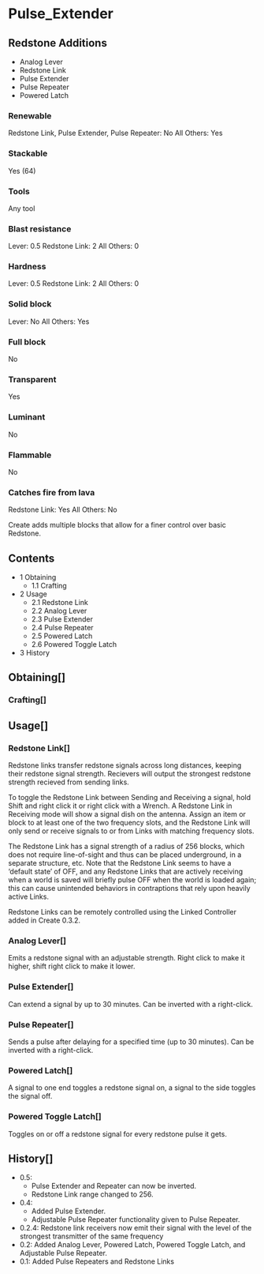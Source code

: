 # Pulse_Extender

## Redstone Additions

- Analog Lever
- Redstone Link
- Pulse Extender
- Pulse Repeater
- Powered Latch

### Renewable

Redstone Link, Pulse Extender, Pulse Repeater: No
All Others: Yes

### Stackable

Yes (64)

### Tools

Any tool

### Blast resistance

Lever: 0.5
Redstone Link: 2
All Others: 0

### Hardness

Lever: 0.5
Redstone Link: 2
All Others: 0

### Solid block

Lever: No
All Others: Yes

### Full block

No

### Transparent

Yes

### Luminant

No

### Flammable

No

### Catches fire from lava

Redstone Link: Yes
All Others: No

Create adds multiple blocks that allow for a finer control over basic Redstone.

## Contents

- 1 Obtaining
    - 1.1 Crafting
- 2 Usage
    - 2.1 Redstone Link
    - 2.2 Analog Lever
    - 2.3 Pulse Extender
    - 2.4 Pulse Repeater
    - 2.5 Powered Latch
    - 2.6 Powered Toggle Latch
- 3 History

## Obtaining[]

### Crafting[]

## Usage[]

### Redstone Link[]

Redstone links transfer redstone signals across long distances, keeping their redstone signal strength. Recievers will output the strongest redstone strength recieved from sending links.

To toggle the Redstone Link between Sending and Receiving a signal, hold Shift and right click it or right click with a Wrench. A Redstone Link in Receiving mode will show a signal dish on the antenna. Assign an item or block to at least one of the two frequency slots, and the Redstone Link will only send or receive signals to or from Links with matching frequency slots.

The Redstone Link has a signal strength of a radius of 256 blocks, which does not require line-of-sight and thus can be placed underground, in a separate structure, etc. Note that the Redstone Link seems to have a ‘default state’ of OFF, and any Redstone Links that are actively receiving when a world is saved will briefly pulse OFF when the world is loaded again; this can cause unintended behaviors in contraptions that rely upon heavily active Links.

Redstone Links can be remotely controlled using the Linked Controller added in Create 0.3.2.

### Analog Lever[]

Emits a redstone signal with an adjustable strength. Right click to make it higher, shift right click to make it lower.

### Pulse Extender[]

Can extend a signal by up to 30 minutes. Can be inverted with a right-click.

### Pulse Repeater[]

Sends a pulse after delaying for a specified time (up to 30 minutes). Can be inverted with a right-click.

### Powered Latch[]

A signal to one end toggles a redstone signal on, a signal to the side toggles the signal off.

### Powered Toggle Latch[]

Toggles on or off a redstone signal for every redstone pulse it gets.

## History[]

- 0.5:
    - Pulse Extender and Repeater can now be inverted.
    - Redstone Link range changed to 256.
- 0.4:
    - Added Pulse Extender.
    - Adjustable Pulse Repeater functionality given to Pulse Repeater.
- 0.2.4: Redstone link receivers now emit their signal with the level of the strongest transmitter of the same frequency
- 0.2: Added Analog Lever, Powered Latch, Powered Toggle Latch, and Adjustable Pulse Repeater.
- 0.1: Added Pulse Repeaters and Redstone Links